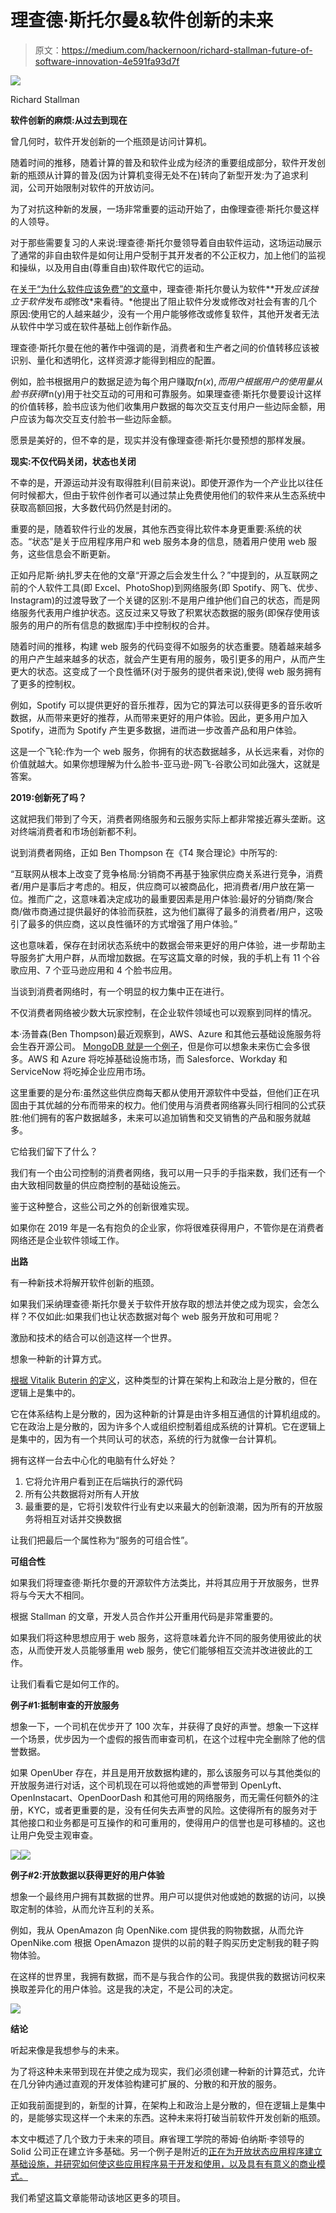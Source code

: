 # 理查德·斯托尔曼&软件创新的未来

> 原文：<https://medium.com/hackernoon/richard-stallman-future-of-software-innovation-4e591fa93d7f>

![](img/139702f8e41b9b700751a3d5311c0430.png)

Richard Stallman

**软件创新的麻烦:从过去到现在**

曾几何时，软件开发创新的一个瓶颈是访问计算机。

随着时间的推移，随着计算的普及和软件业成为经济的重要组成部分，软件开发创新的瓶颈从计算的普及(因为计算机变得无处不在)转向了新型开发:为了追求利润，公司开始限制对软件的开放访问。

为了对抗这种新的发展，一场非常重要的运动开始了，由像理查德·斯托尔曼这样的人领导。

对于那些需要复习的人来说:理查德·斯托尔曼领导着自由软件运动，这场运动展示了通常的非自由软件是如何让用户受制于其开发者的不公正权力，加上他们的监视和操纵，以及用自由(尊重自由)软件取代它的运动。

在[关于“为什么软件应该免费”的文章](https://www.gnu.org/philosophy/shouldbefree.en.html)中，理查德·斯托尔曼认为软件**开发*应该独立于软件*发布*或*修改*来看待。*他提出了阻止软件分发或修改对社会有害的几个原因:使用它的人越来越少，没有一个用户能够修改或修复软件，其他开发者无法从软件中学习或在软件基础上创作新作品。

理查德·斯托尔曼在他的著作中强调的是，消费者和生产者之间的价值转移应该被识别、量化和透明化，这样资源才能得到相应的配置。

例如，脸书根据用户的数据足迹为每个用户赚取$fn(x ),而用户根据用户的使用量从脸书获得$fn(y)用于社交互动的可用和可靠服务。如果理查德·斯托尔曼要设计这样的价值转移，脸书应该为他们收集用户数据的每次交互支付用户一些边际金额，用户应该为每次交互支付脸书一些边际金额。

愿景是美好的，但不幸的是，现实并没有像理查德·斯托尔曼预想的那样发展。

**现实:不仅代码关闭，状态也关闭**

不幸的是，开源运动并没有取得胜利(目前来说)。即使开源作为一个产业比以往任何时候都大，但由于软件创作者可以通过禁止免费使用他们的软件来从生态系统中获取高额回报，大多数代码仍然是封闭的。

重要的是，随着软件行业的发展，其他东西变得比软件本身更重要:系统的状态。“状态”是关于应用程序用户和 web 服务本身的信息，随着用户使用 web 服务，这些信息会不断更新。

正如丹尼斯·纳扎罗夫在他的文章“开源之后会发生什么？”中提到的，从互联网之前的个人软件工具(即 Excel、PhotoShop)到网络服务(即 Spotify、网飞、优步、Instagram)的过渡导致了一个关键的区别:不是用户维护他们自己的状态，而是网络服务代表用户维护状态。这反过来又导致了积累状态数据的服务(即保存使用该服务的用户的所有信息的数据库)手中控制权的合并。

随着时间的推移，构建 web 服务的代码变得不如服务的状态重要。随着越来越多的用户产生越来越多的状态，就会产生更有用的服务，吸引更多的用户，从而产生更大的状态。这变成了一个良性循环(对于服务的提供者来说),使得 web 服务拥有了更多的控制权。

例如，Spotify 可以提供更好的音乐推荐，因为它的算法可以获得更多的音乐收听数据，从而带来更好的推荐，从而带来更好的用户体验。因此，更多用户加入 Spotify，进而为 Spotify 产生更多数据，进而进一步改善产品和用户体验。

这是一个飞轮:作为一个 web 服务，你拥有的状态数据越多，从长远来看，对你的价值就越大。如果你想理解为什么脸书-亚马逊-网飞-谷歌公司如此强大，这就是答案。

**2019:创新死了吗？**

这就把我们带到了今天，消费者网络服务和云服务实际上都非常接近寡头垄断。这对终端消费者和市场创新都不利。

说到消费者网络，正如 Ben Thompson 在《T4 聚合理论》中所写的:

“互联网从根本上改变了竞争格局:分销商不再基于独家供应商关系进行竞争，消费者/用户是事后才考虑的。相反，供应商可以被商品化，把消费者/用户放在第一位。推而广之，这意味着决定成功的最重要因素是用户体验:最好的分销商/聚合商/做市商通过提供最好的体验而获胜，这为他们赢得了最多的消费者/用户，这吸引了最多的供应商，这以良性循环的方式增强了用户体验。”

这也意味着，保存在封闭状态系统中的数据会带来更好的用户体验，进一步帮助主导服务扩大用户群，从而增加数据。在写这篇文章的时候，我的手机上有 11 个谷歌应用、7 个亚马逊应用和 4 个脸书应用。

当谈到消费者网络时，有一个明显的权力集中正在进行。

不仅消费者网络被少数大玩家控制，在企业软件领域也可以观察到同样的情况。

本·汤普森(Ben Thompson)最近观察到，AWS、Azure 和其他云基础设施服务将会生吞开源公司。 [MongoDB 就是一个例子](https://stratechery.com/2019/aws-mongodb-and-the-economic-realities-of-open-source/)，但是你可以想象未来伤亡会多很多。AWS 和 Azure 将吃掉基础设施市场，而 Salesforce、Workday 和 ServiceNow 将吃掉企业应用市场。

这里重要的是分布:虽然这些供应商每天都从使用开源软件中受益，但他们正在巩固由于其优越的分布而带来的权力。他们使用与消费者网络寡头同行相同的公式获胜:他们拥有的客户数据越多，未来可以追加销售和交叉销售的产品和服务就越多。

它给我们留下了什么？

我们有一个由公司控制的消费者网络，我可以用一只手的手指来数，我们还有一个由大致相同数量的供应商控制的基础设施云。

鉴于这种整合，这些公司之外的创新很难实现。

如果你在 2019 年是一名有抱负的企业家，你将很难获得用户，不管你是在消费者网络还是企业软件领域工作。

**出路**

有一种新技术将解开软件创新的瓶颈。

如果我们采纳理查德·斯托尔曼关于软件开放存取的想法并使之成为现实，会怎么样？不仅如此:如果我们也让状态数据对每个 web 服务开放和可用呢？

激励和技术的结合可以创造这样一个世界。

想象一种新的计算方式。

[根据 Vitalik Buterin 的定义](/@VitalikButerin/the-meaning-of-decentralization-a0c92b76a274)，这种类型的计算在架构上和政治上是分散的，但在逻辑上是集中的。

它在体系结构上是分散的，因为这种新的计算是由许多相互通信的计算机组成的。它在政治上是分散的，因为许多个人或组织控制着组成系统的计算机。它在逻辑上是集中的，因为有一个共同认可的状态，系统的行为就像一台计算机。

拥有这样一台去中心化的电脑有什么好处？

1.  它将允许用户看到正在后端执行的源代码
2.  所有公共数据将对所有人开放
3.  最重要的是，它将引发软件行业有史以来最大的创新浪潮，因为所有的开放服务将相互对话并交换数据

让我们把最后一个属性称为“服务的可组合性”。

**可组合性**

如果我们将理查德·斯托尔曼的开源软件方法类比，并将其应用于开放服务，世界将与今天大不相同。

根据 Stallman 的文章，开发人员合作并公开重用代码是非常重要的。

如果我们将这种思想应用于 web 服务，这将意味着允许不同的服务使用彼此的状态，从而使开发人员能够重用 web 服务，使它们能够相互交流并改进彼此的工作。

让我们看看它是如何工作的。

**例子#1:抵制审查的开放服务**

想象一下，一个司机在优步开了 100 次车，并获得了良好的声誉。想象一下这样一个场景，优步因为一个虚假的报告而审查司机，在这个过程中完全删除了他的信誉数据。

如果 OpenUber 存在，并且是用开放数据构建的，那么该服务可以与其他类似的开放服务进行对话，这个司机现在可以将他或她的声誉带到 OpenLyft、OpenInstacart、OpenDoorDash 和其他可用的网络服务，而无需任何额外的注册，KYC，或者更重要的是，没有任何失去声誉的风险。这使得所有的服务对于其他接口和业务都是可互操作的和可重用的，使得用户的信誉也是可移植的。这也让用户免受主观审查。

![](img/951ec983f030d510f03b1243bb77c9a0.png)![](img/1bdc002e44fbf9f9731cad445b4dc38b.png)

**例子#2:开放数据以获得更好的用户体验**

想象一个最终用户拥有其数据的世界。用户可以提供对他或她的数据的访问，以换取定制的体验，从而允许互利的关系。

例如，我从 OpenAmazon 向 OpenNike.com 提供我的购物数据，从而允许 OpenNike.com 根据 OpenAmazon 提供的以前的鞋子购买历史定制我的鞋子购物体验。

在这样的世界里，我拥有数据，而不是与我合作的公司。我提供我的数据访问权来换取差异化的用户体验。这是我的决定，不是公司的决定。

![](img/a732a5cc75f37859d1a2eb437c3e2c83.png)

**结论**

听起来像是我想参与的未来。

为了将这种未来带到现在并使之成为现实，我们必须创建一种新的计算范式，允许在几分钟内通过直观的开发体验构建可扩展的、分散的和开放的服务。

正如我前面提到的，新型的计算，在架构上和政治上是分散的，但在逻辑上是集中的，是能够实现这样一个未来的东西。这种未来将打破当前软件开发创新的瓶颈。

本文中概述了几个致力于未来的项目。麻省理工学院的蒂姆·伯纳斯·李领导的 Solid 公司正在建立许多基础。另一个例子是附近的[正在为开放状态应用程序建立基础设施，并研究如何使这些应用程序易于开发和使用，以及具有有意义的商业模式。](http://nearprotocol.com)

我们希望这篇文章能带动该地区更多的项目。